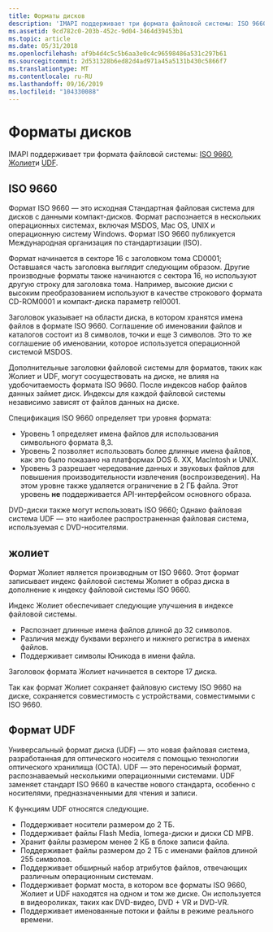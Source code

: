 ```yaml
---
title: Форматы дисков
description: 'IMAPI поддерживает три формата файловой системы: ISO 9660, Жолиет и UDF.'
ms.assetid: 9cd782c0-203b-452c-9d04-3464d39453b1
ms.topic: article
ms.date: 05/31/2018
ms.openlocfilehash: af9b4d4c5c5b6aa3e0c4c96598486a531c297b61
ms.sourcegitcommit: 2d531328b6ed82d4ad971a45a5131b430c5866f7
ms.translationtype: MT
ms.contentlocale: ru-RU
ms.lasthandoff: 09/16/2019
ms.locfileid: "104330088"
---
```

# <a name="disc-formats"></a>Форматы дисков

IMAPI поддерживает три формата файловой системы: [ISO 9660](#iso-9660), [Жолиет](#joliet)и [UDF](#universal-disk-format-udf).

## <a name="iso-9660"></a>ISO 9660

Формат ISO 9660 — это исходная Стандартная файловая система для дисков с данными компакт-дисков. Формат распознается в нескольких операционных системах, включая MSDOS, Mac OS, UNIX и операционную систему Windows. Формат ISO 9660 публикуется Международная организация по стандартизации (ISO).

Формат начинается в секторе 16 с заголовком тома CD0001; Оставшаяся часть заголовка выглядит следующим образом. Другие производные форматы также начинаются с сектора 16, но используют другую строку для заголовка тома. Например, высокие диски с высоким преобразованием используют в качестве строкового формата CD-ROM0001 и компакт-диска параметр reI0001.

Заголовок указывает на области диска, в котором хранятся имена файлов в формате ISO 9660. Соглашение об именовании файлов и каталогов состоит из 8 символов, точки и еще 3 символов. Это то же соглашение об именовании, которое используется операционной системой MSDOS.

Дополнительные заголовки файловой системы для форматов, таких как Жолиет и UDF, могут сосуществовать на диске, не влияя на удобочитаемость формата ISO 9660. После индексов набор файлов данных займет диск. Индексы для каждой файловой системы независимо зависят от файлов данных на диске.

Спецификация ISO 9660 определяет три уровня формата:

-   Уровень 1 определяет имена файлов для использования символьного формата 8,3.
-   Уровень 2 позволяет использовать более длинные имена файлов, как это было показано на платформах DOS 6. XX, MacIntosh и UNIX.
-   Уровень 3 разрешает чередование данных и звуковых файлов для повышения производительности извлечения (воспроизведения). На этом уровне также удаляется ограничение в 2 ГБ файла. Этот уровень **не** поддерживается API-интерфейсом основного образа.

DVD-диски также могут использовать ISO 9660; Однако файловая система UDF — это наиболее распространенная файловая система, используемая с DVD-носителями.

## <a name="joliet"></a>жолиет

Формат Жолиет является производным от ISO 9660. Этот формат записывает индекс файловой системы Жолиет в образ диска в дополнение к индексу файловой системы ISO 9660.

Индекс Жолиет обеспечивает следующие улучшения в индексе файловой системы.

-   Распознает длинные имена файлов длиной до 32 символов.
-   Различия между буквами верхнего и нижнего регистра в именах файлов.
-   Поддерживает символы Юникода в имени файла.

Заголовок формата Жолиет начинается в секторе 17 диска.

Так как формат Жолиет сохраняет файловую систему ISO 9660 на диске, сохраняется совместимость с устройствами, совместимыми с ISO 9660.

## <a name="universal-disk-format-udf"></a>Формат UDF

Универсальный формат диска (UDF) — это новая файловая система, разработанная для оптического носителя с помощью технологии оптического хранилища (ОСТА). UDF — это переносимый формат, распознаваемый несколькими операционными системами. UDF заменяет стандарт ISO 9660 в качестве нового стандарта, особенно с носителями, предназначенными для чтения и записи.

К функциям UDF относятся следующие.

-   Поддерживает носители размером до 2 ТБ.
-   Поддерживает файлы Flash Media, Iomega-диски и диски CD МРВ.
-   Хранит файлы размером менее 2 КБ в блоке записи файла.
-   Поддерживает файлы размером до 2 ТБ с именами файлов длиной 255 символов.
-   Поддерживает обширный набор атрибутов файлов, отвечающих различным операционным системам.
-   Поддерживает формат моста, в котором все форматы ISO 9660, Жолиет и UDF находятся на одном и том же диске. Он используется в видеороликах, таких как DVD-видео, DVD + VR и DVD-VR.
-   Поддерживает именованные потоки и файлы в режиме реального времени.

 

 





